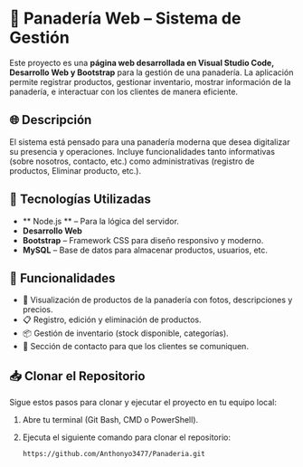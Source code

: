 # 🥐 Panadería Web – Sistema de Gestión

Este proyecto es una **página web desarrollada en Visual Studio Code, Desarrollo Web y Bootstrap** para la gestión de una panadería. 
La aplicación permite registrar productos, gestionar inventario, mostrar información de la panadería, e interactuar con los clientes de manera eficiente.

## 🌐 Descripción

El sistema está pensado para una panadería moderna que desea digitalizar su presencia y operaciones. 
Incluye funcionalidades tanto informativas (sobre nosotros, contacto, etc.) 
como administrativas (registro de productos, Eliminar producto, etc.).

## 🚀 Tecnologías Utilizadas

- ** Node.js ** – Para la lógica del servidor.
- **Desarrollo Web**
- **Bootstrap** – Framework CSS para diseño responsivo y moderno.
- **MySQL** – Base de datos para almacenar productos, usuarios, etc.

## 🍞 Funcionalidades

- 🧁 Visualización de productos de la panadería con fotos, descripciones y precios.
- 📋 Registro, edición y eliminación de productos.
- 📦 Gestión de inventario (stock disponible, categorías).
- 📨 Sección de contacto para que los clientes se comuniquen.

## 📥 Clonar el Repositorio

Sigue estos pasos para clonar y ejecutar el proyecto en tu equipo local:

1. Abre tu terminal (Git Bash, CMD o PowerShell).
2. Ejecuta el siguiente comando para clonar el repositorio:

   ```bash
   https://github.com/Anthonyo3477/Panaderia.git
